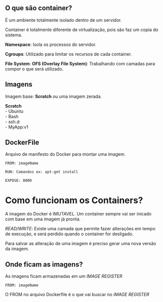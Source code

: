 ## O que são container?

É um ambiente totalmente isolado dentro de um servidor.

Container é totalmente diferente de virtualização, pois são faz um copia do sistema.

**Namespace**: Isola os processos do servidor.

**Cgroups**: Utilizado para limitar os recursos de cada container.

**File System**: **OFS (Overlay File System)**:
Trabalhando com camadas para compor o que será utilizado.

## Imagens

Imagem base: **Scratch** ou uma imagem zerada.

**Scratch** <br>
	- Ubuntu <br>
	- Bash <br>
	- ssh.d <br>
	- MyApp:v1

## DockerFile

Arquivo de manifesto do Docker para montar uma imagem.

```docker
FROM: imageName

RUN: Comandos ex: apt-get install

EXPOSE: 8000
```

# Como funcionam os Containers?

A imagem do Docker é IMUTAVEL. Um container sempre vai ser inicado com base em uma imagem já pronta.

*READ/WRITE*: Existe uma camada que permite fazer alterações em tempo de execução, e será perdido quando o container for desligado.

Para salvar as alteração de uma imagem é preciso gerar uma nova versão da imagem.


## Onde ficam as imagens?

As imagens ficam armazenadas em um *IMAGE REGISTER*

```docker
FROM: imageName
```

O FROM no arquivo Dockerfile é o que vai buscar no *IMAGE REGISTER*
